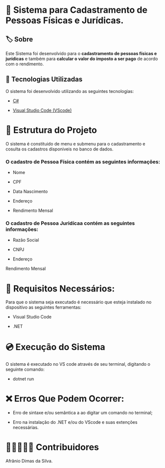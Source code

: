 <h1 align="center>

<img src="https://www.flaticon.com/br/icone-gratis/cadastro_753210">
</h1>

# 📝 Sistema para Cadastramento de Pessoas Físicas e Jurídicas.

## 🏷 Sobre

Este Sistema foi desenvolvido para o **cadastramento de pessoas físicas e jurídicas** e também para **calcular o valor do imposto a ser pago** de acordo com o rendimento.

## 🚀 Tecnologias Utilizadas

O sistema foi desenvolvido utilizando as seguintes tecnologias:

- [C#](https://learn.microsoft.com/pt-br/dotnet/csharp/)

- [Visual Studio Code (VScode)](https://code.visualstudio.com)

# 🧬 Estrutura do Projeto

O sistema é constituido de menu e submenu para o cadastramento e cosulta os cadastros disponiveis no banco de dados.

### O cadastro de Pessoa Física contém as seguintes informações:

- Nome

- CPF

- Data Nascimento

- Endereço

- Rendimento Mensal

### O cadastro de Pessoa Juridícaa contém as seguintes informações:

- Razão Social

- CNPJ

- Endereço

Rendimento Mensal

# 🧰 Requisitos Necessários:

Para que o sistema seja executado é necessário que esteja instalado no dispositivo as seguintes ferramentas:

- Visual Studio Code

- .NET

# 💿 Execução do Sistema

O sistema é executado no VS code através de seu terminal, digitando o seguinte comando:

- dotnet run

# ❌ Erros Que Podem Ocorrer:

- Erro de sintaxe e/ou semântica a ao digitar um comando no terminal;

- Erro na instalação do .NET e/ou do VScode e suas extenções necessárias.

# 👨🏾‍🤝‍👨🏻 Contribuidores

Afrânio Dimas da Silva.

